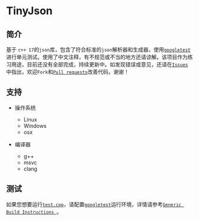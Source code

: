 # TinyJson



## 简介

基于 `c++ 17`的`json`库，包含了符合标准的`json`解析器和生成器，使用[`googletest`](https://github.com/google/googletest)进行单元测试。使用了中文注释，有不规范或不当的地方还请谅解。该项目作为练习用途，目前还没有全部完成，持续更新中。如发现错误或意见，还请在[`Issues`](https://github.com/CnLzh/TinyJson/issues)中指出，欢迎`Fork`和[`Pull requests`](https://github.com/CnLzh/TinyJson/pulls)改善代码，谢谢！



## 支持

* 操作系统
  * Linux
  * Windows
  * osx

* 编译器
  * g++
  * msvc
  * clang



## 测试

如果您想要运行[`test.cpp`](https://github.com/CnLzh/TinyJson/blob/master/TinyJson/TinyJson.cpp)，请配置[`googletest`](https://github.com/google/googletest)运行环境，详情请参考[`Generic Build Instructions `](https://github.com/google/googletest/blob/master/googletest/README.md)。